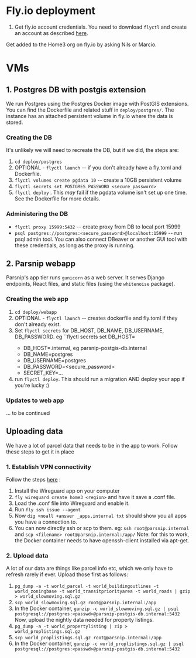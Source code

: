 
# Fly.io deployment

1. Get fly.io account credentials.
You need to download `flyctl` and create an account as described [here](https://fly.io/docs/getting-started/installing-flyctl/).

Get added to the Home3 org on fly.io by asking Nils or Marcio.

# VMs
## 1. Postgres DB with postgis extension
We run Postgres using the Postgres Docker image with PostGIS extensions. You can find the Dockerfile and related stuff in `deploy/postgres/`. The instance has an attached persistent volume in fly.io where the data is stored.
### Creating the DB
It's unlikely we will need to recreate the DB, but if we did, the steps are:
1. `cd deploy/postgres`
2. OPTIONAL - `flyctl launch` -- if you don't already have a fly.toml and Dockerfile.
3. `flyctl volumes create pgdata 10` -- create a 10GB persistent volume
4. `flyctl secrets set POSTGRES_PASSWORD <secure_password>`
5. `flyctl deploy` . This *may* fail if the pgdata volume isn't set up one time. See the Dockerfile for more details.
### Administering the DB
* `flyctl proxy 15999:5432` -- create proxy from DB to local port 15999
* `psql postgres://postgres:<secure_password>@localhost:15999` -- run psql admin tool. You can also connect DBeaver or another GUI tool with these credentials, as long as the proxy is running.

## 2. Parsnip webapp
Parsnip's app tier runs `gunicorn` as a web server. It serves Django endpoints, React files, and static files (using the `whitenoise` package).

### Creating the web app
1. `cd deploy/webapp`
2. OPTIONAL - `flyctl launch` -- creates dockerfile and fly.toml if they don't already exist.
3. Set `flyctl secrets` for DB_HOST, DB_NAME, DB_USERNAME, DB_PASSWORD. eg ``flyctl secrets set DB_HOST=<value>
    * DB_HOST=<hostname>.internal, eg parsnip-postgis-db.internal
    * DB_NAME=postgres
    * DB_USERNAME=postgres
    * DB_PASSWORD=<secure_password>
    * SECRET_KEY=...
4. run `flyctl deploy`. This should run a migration AND deploy your app if you're lucky :)

### Updates to web app
... to be continued

## Uploading data

We have a lot of parcel data that needs to be in the app to work. Follow these steps to get it in place
### 1. Establish VPN connectivity
Follow the steps [here](https://fly.io/docs/reference/private-networking/#private-network-vpn) :
   1. Install the Wireguard app on your computer
   2. `fly wireguard create home3 <region>` and have it save a .conf file. 
   3. Load the .conf file into Wireguard and enable it.
   4. Run `fly ssh issue --agent` 
   5. Now `dig +noall +answer _apps.internal txt` should show you all apps you have a connection to.
   6. You can now directly ssh or scp to them. eg: `ssh root@parsnip.internal` and `scp <filename> root@parsnip.internal:/app/`
       Note: for this to work, the Docker container needs to have openssh-client installed via apt-get.

### 2. Upload data
A lot of our data are things like parcel info etc, which we only have to refresh rarely if ever. Upload those first as follows:
   1. `pg_dump -a -t world_parcel -t world_buildingoutlines -t world_zoningbase -t world_transitpriorityarea -t world_roads | gzip > world_slowmoving.sql.gz`
   2. `scp world_slowmoving.sql.gz root@parsnip.internal:/app`
   3. In the Docker container, `gunzip -c world_slowmoving.sql.gz | psql postgresql://postgres:<passwd>@parsnip-postgis-db.internal:5432`
Now, upload the nightly data needed for property listings.
   1. `pg_dump -a -t world_propertylisting | zip > world_proplistings.sql.gz`
   2. `scp world_proplistings.sql.gz root@parsnip.internal:/app`
   3. In the Docker container, `gunzip -c world_proplistings.sql.gz | psql postgresql://postgres:<passwd>@parsnip-postgis-db.internal:5432`
   
